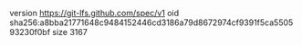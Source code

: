version https://git-lfs.github.com/spec/v1
oid sha256:a8bba21771648c9484152446cd3186a79d8672974cf9391f5ca550593230f0bf
size 3167
